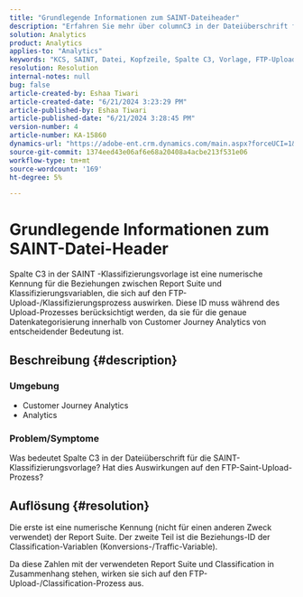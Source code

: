 ```yaml
---
title: "Grundlegende Informationen zum SAINT-Dateiheader"
description: "Erfahren Sie mehr über columnC3 in der Dateiüberschrift für die SAINT-Klassifizierungsvorlage."
solution: Analytics
product: Analytics
applies-to: "Analytics"
keywords: "KCS, SAINT, Datei, Kopfzeile, Spalte C3, Vorlage, FTP-Upload, Customer Journey Analytics."
resolution: Resolution
internal-notes: null
bug: false
article-created-by: Eshaa Tiwari
article-created-date: "6/21/2024 3:23:29 PM"
article-published-by: Eshaa Tiwari
article-published-date: "6/21/2024 3:28:45 PM"
version-number: 4
article-number: KA-15860
dynamics-url: "https://adobe-ent.crm.dynamics.com/main.aspx?forceUCI=1&pagetype=entityrecord&etn=knowledgearticle&id=70a3fb35-e22f-ef11-840a-6045bd029b18"
source-git-commit: 1374eed43e06af6e68a20408a4acbe213f531e06
workflow-type: tm+mt
source-wordcount: '169'
ht-degree: 5%

---
```


# Grundlegende Informationen zum SAINT-Datei-Header


Spalte C3 in der SAINT -Klassifizierungsvorlage ist eine numerische Kennung für die Beziehungen zwischen Report Suite und Klassifizierungsvariablen, die sich auf den FTP-Upload-/Klassifizierungsprozess auswirken. Diese ID muss während des Upload-Prozesses berücksichtigt werden, da sie für die genaue Datenkategorisierung innerhalb von Customer Journey Analytics von entscheidender Bedeutung ist.

## Beschreibung {#description}


### <b>Umgebung</b>

- Customer Journey Analytics
- Analytics


### <b>Problem/Symptome</b>

Was bedeutet Spalte C3 in der Dateiüberschrift für die SAINT-Klassifizierungsvorlage? Hat dies Auswirkungen auf den FTP-Saint-Upload-Prozess?


## Auflösung {#resolution}


Die erste ist eine numerische Kennung (nicht für einen anderen Zweck verwendet) der Report Suite. Der zweite Teil ist die Beziehungs-ID der Classification-Variablen (Konversions-/Traffic-Variable).

Da diese Zahlen mit der verwendeten Report Suite und Classification in Zusammenhang stehen, wirken sie sich auf den FTP-Upload-/Classification-Prozess aus.
